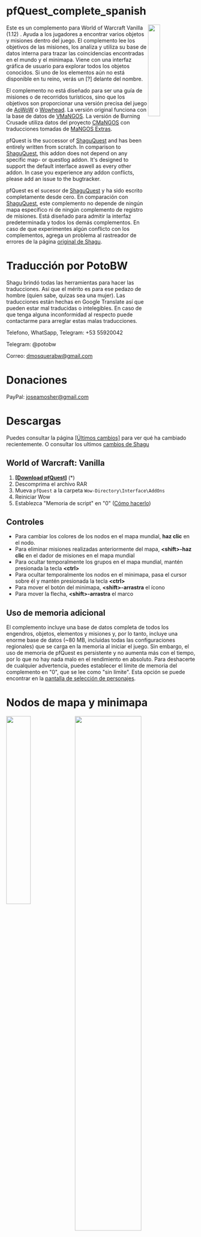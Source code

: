 # pfQuest_complete_spanish
<img src="https://raw.githubusercontent.com/shagu/ShaguAddons/master/_img/pfQuest/mode.png" float="right" align="right" width="25%">

Este es un complemento para World of Warcraft Vanilla (1.12) . Ayuda a los jugadores a encontrar varios objetos y misiones dentro del juego. El complemento lee los objetivos de las misiones, los analiza y utiliza su base de datos interna para trazar las coincidencias encontradas en el mundo y el minimapa. Viene con una interfaz gráfica de usuario para explorar todos los objetos conocidos. Si uno de los elementos aún no está disponible en tu reino, verás un [?] delante del nombre.

El complemento no está diseñado para ser una guía de misiones o de recorridos turísticos, sino que los objetivos son proporcionar una versión precisa del juego de [AoWoW](https://classicdb.ch/) o [Wowhead](http://www.wowhead.com/). La versión original funciona con la base de datos de [VMaNGOS](https://github.com/vmangos). La versión de Burning Crusade utiliza datos del proyecto [CMaNGOS](https://github.com/cmangos) con traducciones tomadas de [MaNGOS Extras](https://github.com/MangosExtras).

pfQuest is the successor of [ShaguQuest](https://shagu.org/ShaguQuest/) and has been entirely written from scratch. In comparison to [ShaguQuest](https://shagu.org/ShaguQuest/), this addon does not depend on any specific map- or questlog addon. It's designed to support the default interface aswell as every other addon. In case you experience any addon conflicts, please add an issue to the bugtracker.

pfQuest es el sucesor de [ShaguQuest](https://shagu.org/ShaguQuest/) y ha sido escrito completamente desde cero. En comparación con [ShaguQuest](https://shagu.org/ShaguQuest/), este complemento no depende de ningún mapa específico ni de ningún complemento de registro de misiones. Está diseñado para admitir la interfaz predeterminada y todos los demás complementos. En caso de que experimentes algún conflicto con los complementos, agrega un problema al rastreador de errores de la página [original de Shagu](https://github.com/shagu/pfQuest).

# Traducción por PotoBW

Shagu brindó todas las herramientas para hacer las traducciones. Así que el mérito es para ese pedazo de hombre (quien sabe, quizas sea una mujer). Las traducciones están hechas en Google Translate así que pueden estar mal traducidas o intelegibles. En caso de que tenga alguna inconformidad al respecto puede contactarme para arreglar estas malas traducciones.

Telefono, WhatSapp, Telegram: +53 55920042

Telegram: @potobw

Correo: dmosquerabw@gmail.com


# Donaciones

PayPal: joseamosher@gmail.com

# Descargas

Puedes consultar la página [[Últimos cambios]](https://github.com/PotoBW2/pfQuest_complete_spanish/commits/master) para ver qué ha cambiado recientemente. O consultar los ultimos [cambios de Shagu](https://github.com/shagu/pfQuest/commits/master)

## World of Warcraft: **Vanilla**
1. **[[Download pfQuest]](https://github.com/PotoBW2/pfQuest_complete_spanish/releases/download/pfQuest_Complete_Spanish/pfQuest.rar)** (\*)
2. Descomprima el archivo RAR
3. Mueva `pfQuest` a la carpeta  `Wow-Directory\Interface\AddOns`
4. Reiniciar Wow
5. Establezca "Memoria de script" en "0" ([Cómo hacerlo](https://i.imgur.com/rZXwaK0.jpg))


## Controles

- Para cambiar los colores de los nodos en el mapa mundial, **haz clic** en el nodo.
- Para eliminar misiones realizadas anteriormente del mapa, **\<shift\>-haz clic** en el dador de misiones en el mapa mundial
- Para ocultar temporalmente los grupos en el mapa mundial, mantén presionada la tecla **\<ctrl\>**
- Para ocultar temporalmente los nodos en el minimapa, pasa el cursor sobre él y mantén presionada la tecla **\<ctrl\>**
- Para mover el botón del minimapa, **\<shift\>-arrastra** el ícono
- Para mover la flecha, **\<shift\>-arrastra** el marco

## Uso de memoria adicional

El complemento incluye una base de datos completa de todos los engendros, objetos, elementos y misiones y, por lo tanto, incluye una enorme base de datos (~80 MB, incluidas todas las configuraciones regionales) que se carga en la memoria al iniciar el juego. Sin embargo, el uso de memoria de pfQuest es persistente y no aumenta más con el tiempo, por lo que no hay nada malo en el rendimiento en absoluto. Para deshacerte de cualquier advertencia, puedes establecer el límite de memoria del complemento en "0", que se lee como "sin límite". Esta opción se puede encontrar en la [pantalla de selección de personajes](https://i.imgur.com/rZXwaK0.jpg).

# Nodos de mapa y minimapa
<img src="https://raw.githubusercontent.com/shagu/ShaguAddons/master/_img/pfQuest/arrow.jpg" width="35.8%" align="left">
<img src="https://raw.githubusercontent.com/shagu/ShaguAddons/master/_img/pfQuest/minimap-nodes.png" width="59.25%">
<img src="https://raw.githubusercontent.com/shagu/ShaguAddons/master/_img/pfQuest/map-quests.png" width="55.35%" align="left">
<img src="https://raw.githubusercontent.com/shagu/ShaguAddons/master/_img/pfQuest/map-spawnpoints.png" width="39.65%">

# Seguimiento automático
<img src="https://raw.githubusercontent.com/shagu/ShaguAddons/master/_img/pfQuest/map-autotrack.png" float="right" align="right" width="30%">
El complemento incluye 4 modos diferentes que definen cómo se deben gestionar los objetivos de misiones nuevos o actualizados. Estos modos se pueden seleccionar en el menú desplegable que se encuentra en la parte superior derecha del mapa.

### Opción: Todas las misiones
Cada misión se mostrará y actualizará automáticamente en el mapa.

### Opción: Misiones rastreadas
Sólo las misiones rastreadas (Shift-Clic) se mostrarán y actualizarán automáticamente en el mapa.

### Opción: Selección manual
Solo se mostrarán los objetivos de misiones que se hayan mostrado manualmente (botón "Mostrar" en el registro de misiones).
Los objetivos de misiones completados se eliminarán automáticamente del mapa.

### Opción: Ocultar misiones
Igual que "Selección manual" y además, los otorgadores de misiones no se mostrarán automáticamente.
Además, los objetivos de misiones completados permanecerán en el mapa. Este modo no afectará a ninguno de los nodos del mapa creados.

# Navegador de base de datos
<img src="https://raw.githubusercontent.com/shagu/ShaguAddons/master/_img/pfQuest/browser-spawn.png" align="left" width="30%">
<img src="https://raw.githubusercontent.com/shagu/ShaguAddons/master/_img/pfQuest/browser-quests.png" align="left" width="30%">
<img src="https://raw.githubusercontent.com/shagu/ShaguAddons/master/_img/pfQuest/browser-items.png" align="center" width="33%">

La interfaz gráfica de usuario de la base de datos le permite marcar como favoritas y explorar todas las entradas dentro de la base de datos de pfQuest. Puede abrirse haciendo clic en el icono del minimapa de pfQuest o mediante `/db show`. El navegador mostrará un máximo de 100 entradas a la vez para cada pestaña. Utilice la rueda de desplazamiento o presione las flechas arriba/abajo para subir y bajar por la lista.

# Integración de Questlog
### Enlaces de misiones
<img src="https://raw.githubusercontent.com/shagu/ShaguAddons/master/_img/pfQuest/questlink.png" float="right" align="right" width="30%">

En los servidores que admiten enlaces de misiones, al hacer clic con la tecla Shift presionada en una misión seleccionada, se agregará un enlace de misión al chat. Esos enlaces son similares a los enlaces de misiones conocidos de TBC+ y son compatibles con los producidos por [ShaguQuest](https://shagu.org/ShaguQuest/), [Questie](https://github.com/AeroScripts/QuestieDev) y [QuestLink](http://addons.us.to/addon/questlink-0). Ten en cuenta que algunos servidores (por ejemplo, Kronos) están bloqueando los enlaces de misiones y tendrás que desactivar esta función en la configuración de pfQuest para poder imprimir el nombre de la misión en el chat en lugar de agregar un enlace de misión. Los enlaces de misiones enviados de pfQuest a pfQuest son independientes de la configuración regional y dependen del ID de la misión.

The tooltip will display quest information such as your current state on the quest (new, in progress, already done) as well as the quest objective text and the full quest description. In addition to that, the suggested level and the minimum level are shown.

La información sobre herramientas mostrará información sobre la misión, como tu estado actual en la misión (nueva, en progreso, ya realizada), así como el texto del objetivo de la misión y la descripción completa de la misión. Además, se muestran el nivel sugerido y el nivel mínimo.

### Botones de Registro de Misiones
<img src="https://raw.githubusercontent.com/shagu/ShaguAddons/master/_img/pfQuest/questlog-integration.png" align="left" width="300">

El registro de misiones mostrará 4 botones adicionales en cada misión para facilitar el seguimiento manual de las misiones. Esos botones se pueden usar para mostrar u ocultar misiones individuales en el mapa. Esos botones no afectarán las entradas que hayas colocado mediante el navegador de la base de datos.

**Mostrar**  
El botón "Mostrar" agregará los objetivos de la misión actual al mapa.

**Ocultar**  
El botón "Ocultar" eliminará la misión seleccionada actualmente del mapa.

**Limpiar**  
El botón "Limpiar" eliminará todos los nodos que pfQuest haya colocado en el mapa.

**Restablecer**  
The "Reset" button will restore the default visibility of icons to match the set values on the map dropdown menu (e.g "All Quests" by default).

El botón "Restablecer" restaurará la visibilidad predeterminada de los íconos para que coincidan con los valores establecidos en el menú desplegable del mapa (por ejemplo, "Todas las misiones" de forma predeterminada).

# Interfaz de línea de comandos de chat/macros
<img src="https://raw.githubusercontent.com/shagu/ShaguAddons/master/_img/pfQuest/chat-cli.png">

El complemento cuenta con una interfaz CLI que te permite crear fácilmente macros para mostrar tus hierbas o vetas de minas favoritas. Digamos que quieres mostrar todos los depósitos de **Depósito de hierro**, entonces escribe en el chat o crea una macro con el texto: `/db object Iron Deposit`. También puedes mostrar todas las minas en el mapa escribiendo: `/db mines`. Esto se puede ampliar dando la habilidad mínima y máxima requerida como parámetro, como: `/db mines 150 225` para mostrar todos los minerales entre la habilidad 150 y 225. El parámetro `mines` también se puede reemplazar por `herbs`, `rares`, `chests` o `taxi` para mostrarlos en su lugar. Si `/db` no funciona para ti, también hay otros alias disponibles como `/shagu`, `pfquest` y `/pfdb`.
